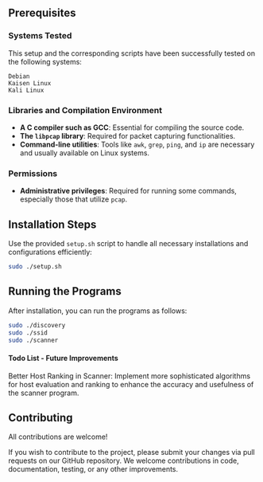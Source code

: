 ## Prerequisites

### Systems Tested

This setup and the corresponding scripts have been successfully tested on the following systems:

    Debian
    Kaisen Linux
    Kali Linux
    
### Libraries and Compilation Environment

- **A C compiler such as GCC**: Essential for compiling the source code.
- **The `libpcap` library**: Required for packet capturing functionalities.
- **Command-line utilities**: Tools like `awk`, `grep`, `ping`, and `ip` are necessary and usually available on Linux systems.

### Permissions

- **Administrative privileges**: Required for running some commands, especially those that utilize `pcap`.

## Installation Steps

Use the provided `setup.sh` script to handle all necessary installations and configurations efficiently:

```bash
sudo ./setup.sh
```
## Running the Programs

After installation, you can run the programs as follows:

```bash
sudo ./discovery
sudo ./ssid
sudo ./scanner
```
#### Todo List - Future Improvements

Better Host Ranking in Scanner: Implement more sophisticated algorithms for host evaluation and ranking to enhance the accuracy and usefulness of the scanner program.
    
## Contributing

All contributions are welcome! 

If you wish to contribute to the project, please submit your changes via pull requests on our GitHub repository.
We welcome contributions in code, documentation, testing, or any other improvements.
